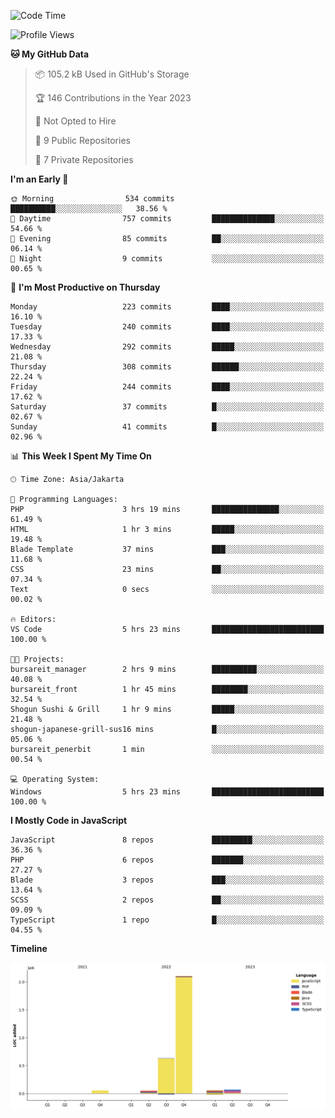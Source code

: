 <!--START_SECTION:waka-->
![Code Time](http://img.shields.io/badge/Code%20Time-104%20hrs%2016%20mins-blue)

![Profile Views](http://img.shields.io/badge/Profile%20Views-0-blue)

**🐱 My GitHub Data** 

> 📦 105.2 kB Used in GitHub's Storage 
 > 
> 🏆 146 Contributions in the Year 2023
 > 
> 🚫 Not Opted to Hire
 > 
> 📜 9 Public Repositories 
 > 
> 🔑 7 Private Repositories 
 > 
**I'm an Early 🐤** 

```text
🌞 Morning                534 commits         ██████████░░░░░░░░░░░░░░░   38.56 % 
🌆 Daytime                757 commits         ██████████████░░░░░░░░░░░   54.66 % 
🌃 Evening                85 commits          ██░░░░░░░░░░░░░░░░░░░░░░░   06.14 % 
🌙 Night                  9 commits           ░░░░░░░░░░░░░░░░░░░░░░░░░   00.65 % 
```
📅 **I'm Most Productive on Thursday** 

```text
Monday                   223 commits         ████░░░░░░░░░░░░░░░░░░░░░   16.10 % 
Tuesday                  240 commits         ████░░░░░░░░░░░░░░░░░░░░░   17.33 % 
Wednesday                292 commits         █████░░░░░░░░░░░░░░░░░░░░   21.08 % 
Thursday                 308 commits         ██████░░░░░░░░░░░░░░░░░░░   22.24 % 
Friday                   244 commits         ████░░░░░░░░░░░░░░░░░░░░░   17.62 % 
Saturday                 37 commits          █░░░░░░░░░░░░░░░░░░░░░░░░   02.67 % 
Sunday                   41 commits          █░░░░░░░░░░░░░░░░░░░░░░░░   02.96 % 
```


📊 **This Week I Spent My Time On** 

```text
🕑︎ Time Zone: Asia/Jakarta

💬 Programming Languages: 
PHP                      3 hrs 19 mins       ███████████████░░░░░░░░░░   61.49 % 
HTML                     1 hr 3 mins         █████░░░░░░░░░░░░░░░░░░░░   19.48 % 
Blade Template           37 mins             ███░░░░░░░░░░░░░░░░░░░░░░   11.68 % 
CSS                      23 mins             ██░░░░░░░░░░░░░░░░░░░░░░░   07.34 % 
Text                     0 secs              ░░░░░░░░░░░░░░░░░░░░░░░░░   00.02 % 

🔥 Editors: 
VS Code                  5 hrs 23 mins       █████████████████████████   100.00 % 

🐱‍💻 Projects: 
bursareit_manager        2 hrs 9 mins        ██████████░░░░░░░░░░░░░░░   40.08 % 
bursareit_front          1 hr 45 mins        ████████░░░░░░░░░░░░░░░░░   32.54 % 
Shogun Sushi & Grill     1 hr 9 mins         █████░░░░░░░░░░░░░░░░░░░░   21.48 % 
shogun-japanese-grill-sus16 mins             █░░░░░░░░░░░░░░░░░░░░░░░░   05.06 % 
bursareit_penerbit       1 min               ░░░░░░░░░░░░░░░░░░░░░░░░░   00.54 % 

💻 Operating System: 
Windows                  5 hrs 23 mins       █████████████████████████   100.00 % 
```

**I Mostly Code in JavaScript** 

```text
JavaScript               8 repos             █████████░░░░░░░░░░░░░░░░   36.36 % 
PHP                      6 repos             ███████░░░░░░░░░░░░░░░░░░   27.27 % 
Blade                    3 repos             ███░░░░░░░░░░░░░░░░░░░░░░   13.64 % 
SCSS                     2 repos             ██░░░░░░░░░░░░░░░░░░░░░░░   09.09 % 
TypeScript               1 repo              █░░░░░░░░░░░░░░░░░░░░░░░░   04.55 % 
```



**Timeline**

![Lines of Code chart](https://raw.githubusercontent.com/brstreet2/brstreet2/main/assets/bar_graph.png)


<!--END_SECTION:waka-->
